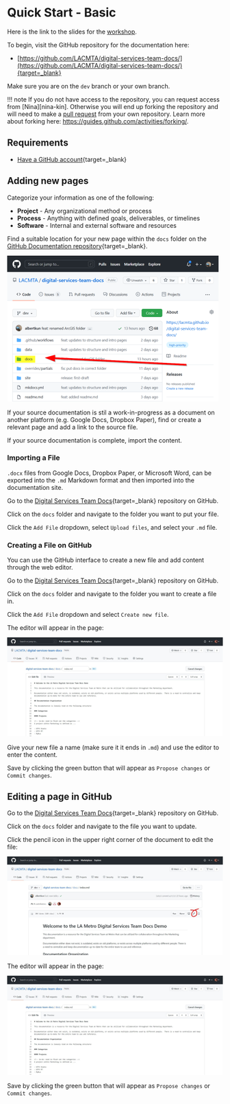 # Quick Start - Basic

Here is the link to the slides for the [workshop](./media/workshop9_10_21.pdf).

To begin, visit the GitHub repository for the documentation here:

 - [https://github.com/LACMTA/digital-services-team-docs/](https://github.com/LACMTA/digital-services-team-docs/){target=_blank}

Make sure you are on the `dev` branch or your own branch.

!!! note
    If you do not have access to the repository, you can request access from [Nina][nina-kin]. Otherwise you will end up forking the repository and will need to make a [pull request](https://docs.github.com/en/github/collaborating-with-pull-requests/proposing-changes-to-your-work-with-pull-requests/about-pull-requests) from your own repository. Learn more about forking here:
    https://guides.github.com/activities/forking/.

## Requirements

- [Have a GitHub account](https://github.com/){target=_blank}

## Adding new pages

Categorize your information as one of the following:

- **Project** - Any organizational method or process
- **Process** - Anything with defined goals, deliverables, or timelines
- **Software** - Internal and external software and resources

Find a suitable location for your new page within the `docs` folder on the [GitHub Documentation repository](https://github.com/LACMTA/digital-services-team-docs/){target=_blank}.

![Location of the docs folder](media/docs_folder.png)

If your source documentation is stil a work-in-progress as a document on another platform (e.g. Google Docs, Dropbox Paper), find or create a relevant page and add a link to the source file.

If your source documentation is complete, import the content.

### Importing a File

`.docx` files from Google Docs, Dropbox Paper, or Microsoft Word, can be exported into the `.md` Markdown format and then imported into the documentation site.

Go to the [Digital Services Team Docs](https://github.com/LACMTA/digital-services-team-docs.git){target=_blank} repository on GitHub.

Click on the `docs` folder and navigate to the folder you want to put your file.

Click the `Add File` dropdown, select `Upload files`, and select your `.md` file.

### Creating a File on GitHub

You can use the GitHub interface to create a new file and add content through the web editor.

Go to the [Digital Services Team Docs](https://github.com/LACMTA/digital-services-team-docs.git){target=_blank} repository on GitHub.

Click on the `docs` folder and navigate to the folder you want to create a file in.

Click the `Add File` dropdown and select `Create new file`.

The editor will appear in the page:

![GitHub editor](./media/github-editor.jpg)

Give your new file a name (make sure it it ends in `.md`) and use the editor to enter the content.

Save by clicking the green button that will appear as `Propose changes` or `Commit changes`.

## Editing a page in GitHub

Go to the [Digital Services Team Docs](https://github.com/LACMTA/digital-services-team-docs.git){target=_blank} repository on GitHub.

Click on the `docs` folder and navigate to the file you want to update.

Click the pencil icon in the upper right corner of the document to edit the file:

![edit icon on GitHub](./media/github-edit-icon.jpg)

The editor will appear in the page:

![GitHub editor](./media/github-editor.jpg)

Save by clicking the green button that will appear as `Propose changes` or `Commit changes`.
